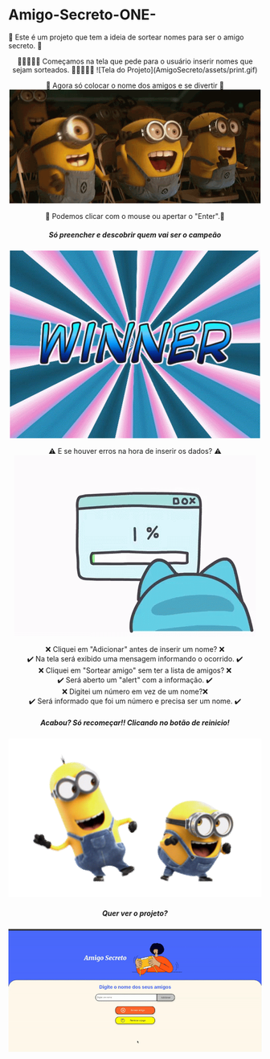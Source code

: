 # Amigo-Secreto-ONE-
📌 Este é um projeto que tem a ideia de sortear nomes para ser o amigo secreto. 📌
<div align="center">
🚀🚀🚀🚀🚀 Começamos na tela que pede para o usuário inserir nomes que sejam sorteados. 🚀🚀🚀🚀🚀
![Tela do Projeto](AmigoSecreto/assets/print.gif)

🎉 Agora só colocar o nome dos amigos e se divertir 🎉
![Gif de alegria](AmigoSecreto/assets/alegria.gif)

💬 Podemos clicar com o mouse ou apertar o "Enter".💬

##### Só preencher e descobrir quem vai ser o campeão
![Gif Vitória](AmigoSecreto/assets/winner.gif)

⚠️ E se houver erros na hora de inserir os dados? ⚠️
![Gif do erro](AmigoSecreto/assets/erro.gif)

❌ Cliquei em "Adicionar" antes de inserir um nome? ❌ <br>
✔️ Na tela será exibido uma mensagem informando o ocorrido. ✔️<br>
❌ Cliquei em "Sortear amigo" sem ter a lista de amigos? ❌ <br>
✔️ Será aberto um "alert" com a informação. ✔️<br>
❌ Digitei um número em vez de um nome?❌ <br>
✔️ Será informado que foi um número e precisa ser um nome. ✔️<br>

##### Acabou? Só recomeçar!! Clicando no botão de reinicio! 
![Gif tapa](AmigoSecreto/assets/tapa.gif)

##### Quer ver o projeto? 
![Video Projeto](AmigoSecreto/assets/video.gif)
</div>
